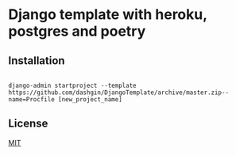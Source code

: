 # Django template with heroku, postgres and poetry

## Installation

<pre><code>
django-admin startproject --template https://github.com/dashgin/DjangoTemplate/archive/master.zip--name=Procfile [new_project_name]
</code></pre>

## License

[MIT](https://choosealicense.com/licenses/mit/)
